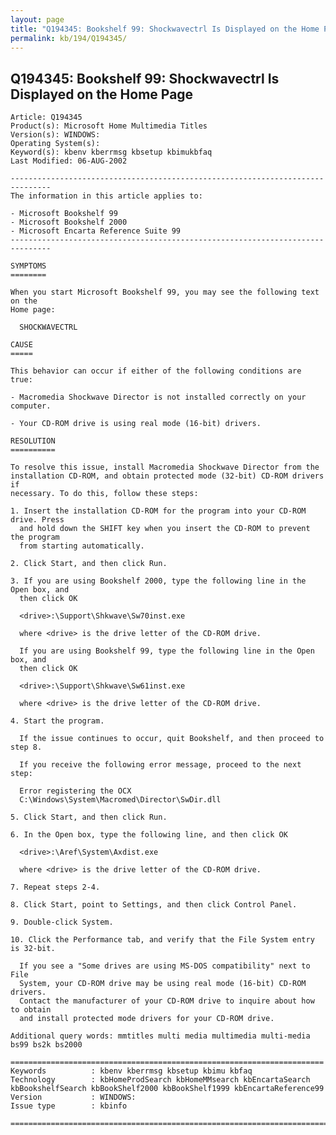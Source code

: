 ```yaml
---
layout: page
title: "Q194345: Bookshelf 99: Shockwavectrl Is Displayed on the Home Page"
permalink: kb/194/Q194345/
---
```


## Q194345: Bookshelf 99: Shockwavectrl Is Displayed on the Home Page

	Article: Q194345
	Product(s): Microsoft Home Multimedia Titles
	Version(s): WINDOWS:
	Operating System(s): 
	Keyword(s): kbenv kberrmsg kbsetup kbimukbfaq
	Last Modified: 06-AUG-2002
	
	-------------------------------------------------------------------------------
	The information in this article applies to:
	
	- Microsoft Bookshelf 99 
	- Microsoft Bookshelf 2000 
	- Microsoft Encarta Reference Suite 99 
	-------------------------------------------------------------------------------
	
	SYMPTOMS
	========
	
	When you start Microsoft Bookshelf 99, you may see the following text on the
	Home page:
	
	  SHOCKWAVECTRL
	
	CAUSE
	=====
	
	This behavior can occur if either of the following conditions are true:
	
	- Macromedia Shockwave Director is not installed correctly on your computer.
	
	- Your CD-ROM drive is using real mode (16-bit) drivers.
	
	RESOLUTION
	==========
	
	To resolve this issue, install Macromedia Shockwave Director from the
	installation CD-ROM, and obtain protected mode (32-bit) CD-ROM drivers if
	necessary. To do this, follow these steps:
	
	1. Insert the installation CD-ROM for the program into your CD-ROM drive. Press
	  and hold down the SHIFT key when you insert the CD-ROM to prevent the program
	  from starting automatically.
	
	2. Click Start, and then click Run.
	
	3. If you are using Bookshelf 2000, type the following line in the Open box, and
	  then click OK
	
	  <drive>:\Support\Shkwave\Sw70inst.exe
	
	  where <drive> is the drive letter of the CD-ROM drive.
	
	  If you are using Bookshelf 99, type the following line in the Open box, and
	  then click OK
	
	  <drive>:\Support\Shkwave\Sw61inst.exe
	
	  where <drive> is the drive letter of the CD-ROM drive.
	
	4. Start the program.
	
	  If the issue continues to occur, quit Bookshelf, and then proceed to step 8.
	
	  If you receive the following error message, proceed to the next step:
	
	  Error registering the OCX
	  C:\Windows\System\Macromed\Director\SwDir.dll
	
	5. Click Start, and then click Run.
	
	6. In the Open box, type the following line, and then click OK
	
	  <drive>:\Aref\System\Axdist.exe
	
	  where <drive> is the drive letter of the CD-ROM drive.
	
	7. Repeat steps 2-4.
	
	8. Click Start, point to Settings, and then click Control Panel.
	
	9. Double-click System.
	
	10. Click the Performance tab, and verify that the File System entry is 32-bit.
	
	  If you see a "Some drives are using MS-DOS compatibility" next to File
	  System, your CD-ROM drive may be using real mode (16-bit) CD-ROM drivers.
	  Contact the manufacturer of your CD-ROM drive to inquire about how to obtain
	  and install protected mode drivers for your CD-ROM drive.
	
	Additional query words: mmtitles multi media multimedia multi-media bs99 bs2k bs2000
	
	======================================================================
	Keywords          : kbenv kberrmsg kbsetup kbimu kbfaq
	Technology        : kbHomeProdSearch kbHomeMMsearch kbEncartaSearch kbBookshelfSearch kbBookShelf2000 kbBookShelf1999 kbEncartaReference99
	Version           : WINDOWS:
	Issue type        : kbinfo
	
	=============================================================================
	
